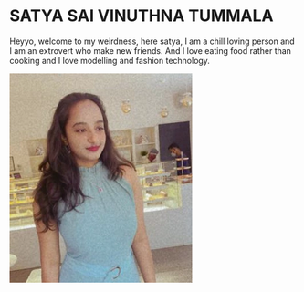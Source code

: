 # SATYA SAI VINUTHNA TUMMALA

Heyyo, welcome to my weirdness, here satya, I am a chill loving person and I am an extrovert who make new friends. And I love eating food rather than cooking and I love modelling and fashion technology.

![mypicture](https://github.com/vinuthnachowdary/assignment2-Tummala/blob/main/myimage.jpeg)